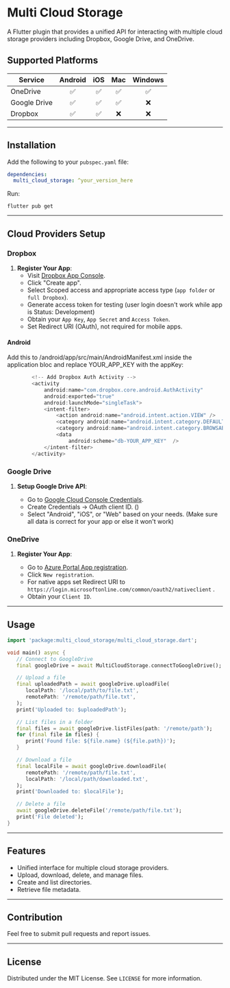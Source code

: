 # Multi Cloud Storage

A Flutter plugin that provides a unified API for interacting with multiple cloud storage providers including Dropbox, Google Drive, and OneDrive.

## Supported Platforms

| Service       | Android | iOS | Mac  | Windows |
| ------------- |:-------:|:---:|:----:|:-------:|
| OneDrive      |    ✅    | ✅  | ✅   |   ✅    |
| Google Drive  |    ✅    | ✅  | ✅   |   ❌    |
| Dropbox       |    ✅    | ✅  | ❌   |   ❌    |
---

## Installation

Add the following to your `pubspec.yaml` file:

```yaml
dependencies:
  multi_cloud_storage: ^your_version_here
```

Run:

```shell
flutter pub get
```

---

## Cloud Providers Setup

### Dropbox

1. **Register Your App**:
    - Visit [Dropbox App Console](https://www.dropbox.com/developers/apps).
    - Click "Create app".
    - Select Scoped access and appropriate access type (`app folder` or `full Dropbox`).
    - Generate access token for testing (user login doesn't work while app is Status: Development)
    - Obtain your `App Key`, `App Secret` and `Access Token`.
    - Set Redirect URI (OAuth), not required for mobile apps.


#### Android
Add this to /android/app/src/main/AndroidManifest.xml inside the application bloc and replace YOUR_APP_KEY with the appKey:

```dart
        <!-- Add Dropbox Auth Activity -->
        <activity
            android:name="com.dropbox.core.android.AuthActivity"
            android:exported="true"
            android:launchMode="singleTask">
            <intent-filter>
                <action android:name="android.intent.action.VIEW" />
                <category android:name="android.intent.category.DEFAULT" />
                <category android:name="android.intent.category.BROWSABLE" />
                <data
                    android:scheme="db-YOUR_APP_KEY"  />
            </intent-filter>
        </activity>
```  

### Google Drive

1. **Setup Google Drive API**:

    - Go to [Google Cloud Console Credentials](https://console.cloud.google.com/apis/credentials).
    - Create Credentials -> OAuth client ID. ()
    - Select "Android", "iOS", or "Web" based on your needs. (Make sure all data is correct for your app or else it won't work)

### OneDrive

1. **Register Your App**:

    - Go to [Azure Portal App registration](https://portal.azure.com/#view/Microsoft_AAD_RegisteredApps/ApplicationsListBlade).
    - Click `New registration`.
    - For native apps set Redirect URI to `https://login.microsoftonline.com/common/oauth2/nativeclient` .
    - Obtain your `Client ID`.

---

## Usage

```dart
import 'package:multi_cloud_storage/multi_cloud_storage.dart';

void main() async {
   // Connect to GoogleDrive
   final googleDrive = await MultiCloudStorage.connectToGoogleDrive(); // App registration required: https://console.cloud.google.com/auth/overview?inv=1&invt=AbwVjA&project=serious-mariner-457313-i7

   // Upload a file
   final uploadedPath = await googleDrive.uploadFile(
      localPath: '/local/path/to/file.txt',
      remotePath: '/remote/path/file.txt',
   );
   print('Uploaded to: $uploadedPath');

   // List files in a folder
   final files = await googleDrive.listFiles(path: '/remote/path');
   for (final file in files) {
      print('Found file: ${file.name} (${file.path})');
   }

   // Download a file
   final localFile = await googleDrive.downloadFile(
      remotePath: '/remote/path/file.txt',
      localPath: '/local/path/downloaded.txt',
   );
   print('Downloaded to: $localFile');

   // Delete a file
   await googleDrive.deleteFile('/remote/path/file.txt');
   print('File deleted');
}

```

---


## Features

- Unified interface for multiple cloud storage providers.
- Upload, download, delete, and manage files.
- Create and list directories.
- Retrieve file metadata.

---

## Contribution

Feel free to submit pull requests and report issues.

---

## License

Distributed under the MIT License. See `LICENSE` for more information.
